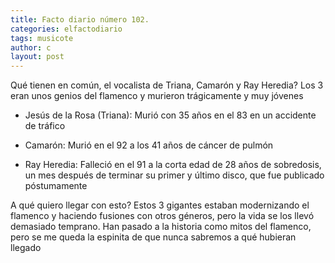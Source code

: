 ```yaml
---
title: Facto diario número 102.
categories: elfactodiario
tags: musicote
author: c
layout: post
---
```

Qué tienen en común, el vocalista de Triana, Camarón y Ray Heredia?
Los 3 eran unos genios del flamenco y murieron trágicamente y muy jóvenes

- Jesús de la Rosa (Triana): Murió con 35 años en el 83 en un accidente de tráfico 

- Camarón: Murió en el 92 a los 41 años de cáncer de pulmón 

- Ray Heredia: Falleció en el 91 a la corta edad de 28 años de sobredosis, un mes después de terminar su primer y último disco, que fue publicado póstumamente 

A qué quiero llegar con esto? Estos 3 gigantes estaban modernizando el flamenco y haciendo fusiones con otros géneros, pero la vida se los llevó demasiado temprano. Han pasado a la historia como mitos del flamenco, pero se me queda la espinita de que nunca sabremos a qué hubieran llegado
